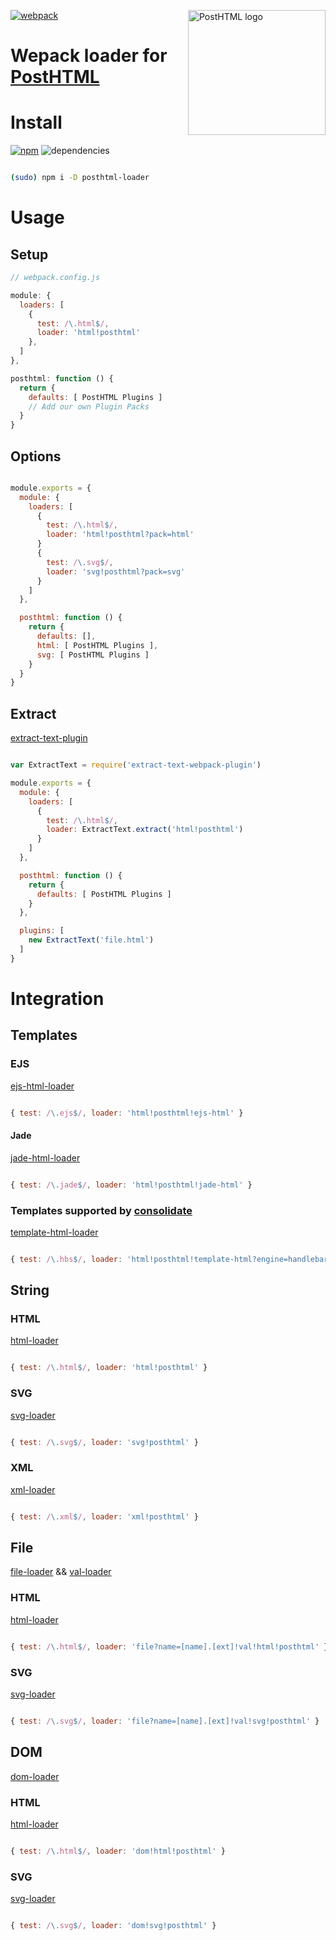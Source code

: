 [![webpack](https://webpack.github.io/assets/logo.png)](https://webpack.github.io) <img align="right" width="220" height="200" title="PostHTML logo" src="http://posthtml.github.io/posthtml/logo.svg">

# Wepack loader for [PostHTML](https://github.com/posthtml/posthtml)
# Install
[![npm](https://badge.fury.io/js/posthtml-loader.svg)](https://badge.fury.io/js/posthtml-loader) ![dependencies](https://david-dm.org/michael-ciniawsky/posthtml-loader.svg)

```bash

(sudo) npm i -D posthtml-loader
```

# Usage
## Setup

```javascript
// webpack.config.js

module: {
  loaders: [
    {
      test: /\.html$/,
      loader: 'html!posthtml'
    },
  ]
},

posthtml: function () {
  return {
    defaults: [ PostHTML Plugins ]
    // Add our own Plugin Packs
  }
}
```

## Options

```javascript

module.exports = {
  module: {
    loaders: [
      {
        test: /\.html$/,
        loader: 'html!posthtml?pack=html'
      }
      {
        test: /\.svg$/,
        loader: 'svg!posthtml?pack=svg'
      }
    ]
  },

  posthtml: function () {
    return {
      defaults: [],
      html: [ PostHTML Plugins ],
      svg: [ PostHTML Plugins ]
    }
  }
}
```

## Extract
[extract-text-plugin](https://github.com/webpack/extract-text-webpack-plugin)

```javascript

var ExtractText = require('extract-text-webpack-plugin')

module.exports = {
  module: {
    loaders: [
      {
        test: /\.html$/,
        loader: ExtractText.extract('html!posthtml')
      }
    ]
  },

  posthtml: function () {
    return {
      defaults: [ PostHTML Plugins ]
    }
  },

  plugins: [
    new ExtractText('file.html')
  ]
}
```

# Integration
## Templates
### EJS
[ejs-html-loader](https://github.com/bline/jade-html-loader)

```javascript

{ test: /\.ejs$/, loader: 'html!posthtml!ejs-html' }
```

#### Jade
[jade-html-loader](https://github.com/bline/jade-html-loader)

```javascript

{ test: /\.jade$/, loader: 'html!posthtml!jade-html' }
```

### Templates supported by [consolidate](https://github.com/tj/consolidate.js)
[template-html-loader](https://github.com/bline/jade-html-loader)

```javascript

{ test: /\.hbs$/, loader: 'html!posthtml!template-html?engine=handlebars' }
```

## String
### HTML
[html-loader](https://github.com/webpack/html-loader)

```javascript

{ test: /\.html$/, loader: 'html!posthtml' }
```

### SVG
[svg-loader](https://github.com/dolbyzerr/svg-loader)

```javascript

{ test: /\.svg$/, loader: 'svg!posthtml' }
```

### XML
[xml-loader](https://github.com/gisikw/xml-loader)

```javascript

{ test: /\.xml$/, loader: 'xml!posthtml' }
```

## File
[file-loader](https://github.com/webpack/file-loader) && [val-loader](https://github.com/webpack/val-loader)

### HTML
[html-loader](https://github.com/webpack/html-loader)

```javascript

{ test: /\.html$/, loader: 'file?name=[name].[ext]!val!html!posthtml' }
```

### SVG
[svg-loader](https://github.com/dolbyzerr/svg-loader)

```javascript

{ test: /\.svg$/, loader: 'file?name=[name].[ext]!val!svg!posthtml' }
```

## DOM
[dom-loader](https://github.com/Wizcorp/dom-loader)

### HTML
[html-loader](https://github.com/webpack/html-loader)

```javascript

{ test: /\.html$/, loader: 'dom!html!posthtml' }
```

### SVG
[svg-loader](https://github.com/dolbyzerr/svg-loader)

```javascript

{ test: /\.svg$/, loader: 'dom!svg!posthtml' }
```
